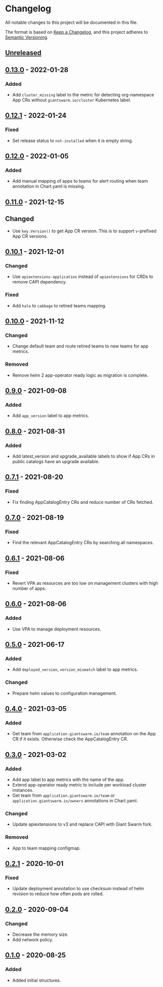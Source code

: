 # Changelog

All notable changes to this project will be documented in this file.

The format is based on [Keep a Changelog](https://keepachangelog.com/en/1.0.0/),
and this project adheres to [Semantic Versioning](https://semver.org/spec/v2.0.0.html).

## [Unreleased]

## [0.13.0] - 2022-01-28

### Added

- Add `cluster_missing` label to the metric for detecting org-namespace App CRs without `giantswarm.io/cluster` Kubernetes label.

## [0.12.1] - 2022-01-24

### Fixed

- Set release status to `not-installed` when it is empty string.

## [0.12.0] - 2022-01-05

### Added

- Add manual mapping of apps to teams for alert routing when team annotation
in Chart.yaml is missing.

## [0.11.0] - 2021-12-15

## Changed

- Use `key.Version()` to get App CR version. This is to support `v`-prefixed App CR versions.

## [0.10.1] - 2021-12-01

### Changed

- Use `apiextensions-application` instead of `apiextensions` for CRDs to remove
CAPI dependency.

### Fixed

- Add `halo` to `cabbage` to retired teams mapping.

## [0.10.0] - 2021-11-12

### Changed

- Change default team and route retired teams to new teams for app metrics.

### Removed

- Remove helm 2 app-operator ready logic as migration is complete.

## [0.9.0] - 2021-09-08

### Added

- Add `app_version` label to app metrics.

## [0.8.0] - 2021-08-31

### Added

- Add latest_version and upgrade_available labels to show if App CRs
in public catalogs have an upgrade available.

## [0.7.1] - 2021-08-20

### Fixed

- Fix finding AppCatalogEntry CRs and reduce number of CRs fetched.

## [0.7.0] - 2021-08-19

### Fixed

- Find the relevant AppCatalogEntry CRs by searching all namespaces.

## [0.6.1] - 2021-08-06

### Fixed

- Revert VPA as resources are too low on management clusters with high number of apps.

## [0.6.0] - 2021-08-06

### Added

- Use VPA to manage deployment resources.

## [0.5.0] - 2021-06-17

### Added

- Add `deployed_version`, `version_mismatch` label to app metrics.

### Changed

- Prepare helm values to configuration management.

## [0.4.0] - 2021-03-05

### Added

- Get team from `application.giantswarm.io/team` annotation on the App CR if it
exists. Otherwise check the AppCatalogEntry CR.

## [0.3.0] - 2021-03-02

### Added

- Add app label to app metrics with the name of the app.
- Extend app-operator ready metric to include per workload cluster instances.
- Get team from `application.giantswarm.io/team` or `application.giantswarm.io/owners`
annotations in Chart.yaml.

### Changed

- Update apiextensions to v3 and replace CAPI with Giant Swarm fork.

### Removed

- App to team mapping configmap.

## [0.2.1] - 2020-10-01
### Fixed

- Update deployment annotation to use checksum instead of helm revision to
reduce how often pods are rolled.

## [0.2.0] - 2020-09-04

### Changed

- Decrease the memory size.
- Add network policy.

## [0.1.0] - 2020-08-25

### Added

- Added initial structures.

[Unreleased]: https://github.com/giantswarm/giantswarm/compare/v0.13.0...HEAD
[0.13.0]: https://github.com/giantswarm/giantswarm/compare/v0.12.1...v0.13.0
[0.12.1]: https://github.com/giantswarm/app-exporter/compare/v0.12.0...v0.12.1
[0.12.0]: https://github.com/giantswarm/app-exporter/compare/v0.11.0...v0.12.0
[0.11.0]: https://github.com/giantswarm/app-exporter/compare/v0.10.1...v0.11.0
[0.10.1]: https://github.com/giantswarm/app-exporter/compare/v0.10.0...v0.10.1
[0.10.0]: https://github.com/giantswarm/app-exporter/compare/v0.9.0...v0.10.0
[0.9.0]: https://github.com/giantswarm/app-exporter/compare/v0.8.0...v0.9.0
[0.8.0]: https://github.com/giantswarm/app-exporter/compare/v0.7.1...v0.8.0
[0.7.1]: https://github.com/giantswarm/app-exporter/compare/v0.7.0...v0.7.1
[0.7.0]: https://github.com/giantswarm/app-exporter/compare/v0.6.1...v0.7.0
[0.6.1]: https://github.com/giantswarm/app-exporter/compare/v0.6.0...v0.6.1
[0.6.0]: https://github.com/giantswarm/app-exporter/compare/v0.5.0...v0.6.0
[0.5.0]: https://github.com/giantswarm/app-exporter/compare/v0.4.0...v0.5.0
[0.4.0]: https://github.com/giantswarm/app-exporter/compare/v0.3.0...v0.4.0
[0.3.0]: https://github.com/giantswarm/app-exporter/compare/v0.2.1...v0.3.0
[0.2.1]: https://github.com/giantswarm/app-exporter/compare/v0.2.0...v0.2.1
[0.2.0]: https://github.com/giantswarm/app-exporter/compare/v0.1.0...v0.2.0
[0.1.0]: https://github.com/giantswarm/app-exporter/releases/tag/v0.1.0

